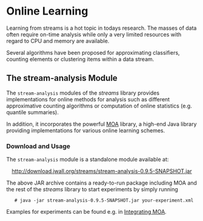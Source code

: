 # Online Learning

Learning from streams is a hot topic in todays research. The masses of data
often require on-time analysis while only a very limited resources with regard
to CPU and memory are available.

Several algorithms have been proposed for approximating classifiers, counting
elements or clustering items within a data stream.


## The stream-analysis Module

The `stream-analysis` modules of the *streams* library provides implementations
for online methods for analysis such as different approximative counting
algorithms or computation of online statistics (e.g. quantile summaries).

In addition, it incorporates the powerful [MOA](http://moa.cs.waikato.ac.nz)
library, a high-end Java library providing implementations for various online
learning schemes.

### Download and Usage

The `stream-analysis` module is a standalone module available at:
<div style="text-align:center;">
  <a href="http://download.jwall.org/streams/stream-analysis-0.9.5-SNAPSHOT.jar">http://download.jwall.org/streams/stream-analysis-0.9.5-SNAPSHOT.jar</a>
</div>

The above JAR archive contains a ready-to-run package including MOA and the
rest of the *streams* library to start experiments by simply running

       # java -jar stream-analysis-0.9.5-SNAPSHOT.jar your-experiment.xml

Examples for experiments can be found e.g. in [Integrating MOA](moa.html).
